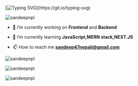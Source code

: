 [![Typing SVG](https://readme-typing-svg.herokuapp.com?size=19&color=32ff7e&center=true&vCenter=true&width=402&height=61&lines=I+am+a+Software+Engineering+Student.;Fullstack+developer.;Try+to+explore+new+technology.)](https://git.io/typing-svg)

<p align="left"> <img src="https://komarev.com/ghpvc/?username=sandeepnpl&label=Profile%20views&color=0e75b6&style=flat" alt="sandeepnpl" /> </p>


- 🔭 I’m currently working on **Frontend** and **Backend**

- 🌱 I’m currently learning **JavaScript,MERN stack,NEXT.JS**

- 📫 How to reach me **sandeep47nepali@gmail.com**


<p align="left"> <img src="https://github-readme-stats.vercel.app/api?username=sandeepnpl&count_private=true&show_icons=true&custom_title=Github%20Status&hide=issues" alt="sandeepnpl" /> </p>

<p align="left"> <img src="https://github-readme-stats.vercel.app/api/top-langs/?username=sandeepnpl&layout=compact" alt="sandeepnpl" /> </p>
<p align="left"> <img src="https://wakatime.com/goals" alt="sandeepnpl" /> </p>




